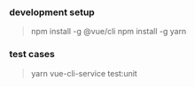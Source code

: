 ### development setup 

> npm install -g @vue/cli
> npm install -g yarn 

### test cases
 > yarn vue-cli-service test:unit